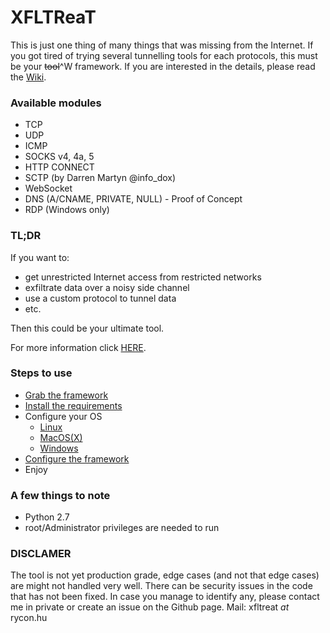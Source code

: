 # XFLTReaT #
This is just one thing of many things that was missing from the Internet. If you got tired of trying several tunnelling tools for each protocols, this must be your ~~tool~~^W framework. If you are interested in the details, please read the [Wiki](https://github.com/earthquake/XFLTReaT/wiki).

### Available modules ###

* TCP
* UDP
* ICMP
* SOCKS v4, 4a, 5
* HTTP CONNECT
* SCTP (by Darren Martyn @info_dox)
* WebSocket
* DNS (A/CNAME, PRIVATE, NULL) - Proof of Concept
* RDP (Windows only)

### TL;DR ###

If you want to: 
* get unrestricted Internet access from restricted networks
* exfiltrate data over a noisy side channel
* use a custom protocol to tunnel data
* etc.

Then this could be your ultimate tool.

For more information click [HERE](https://github.com/earthquake/XFLTReaT/wiki/The-Framework).

### Steps to use ###
* [Grab the framework](https://github.com/earthquake/XFLTReaT/wiki/Installation)
* [Install the requirements](https://github.com/earthquake/XFLTReaT/wiki/Installation)
* Configure your OS
    * [Linux](https://github.com/earthquake/XFLTReaT/wiki/Linux)
    * [MacOS(X)](https://github.com/earthquake/XFLTReaT/wiki/MacOS(X))
    * [Windows](https://github.com/earthquake/XFLTReaT/wiki/Windows)
* [Configure the framework](https://github.com/earthquake/XFLTReaT/wiki/Configuration)
* Enjoy

### A few things to note ###
* Python 2.7
* root/Administrator privileges are needed to run

### DISCLAMER ###
The tool is not yet production grade, edge cases (and not that edge cases) are might not handled very well. There can be security issues in the code that has not been fixed. In case you manage to identify any, please contact me in private or create an issue on the Github page. 
Mail: xfltreat _at_ rycon.hu

